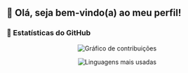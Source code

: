 ## 👋 Olá, seja bem-vindo(a) ao meu perfil!

### 🚀 Estatísticas do GitHub

<div align="center">

![Gráfico de contribuições](https://github-readme-streak-stats.herokuapp.com/?user=juancoutinhoflooxmongagua&theme=radical)

![Linguagens mais usadas](https://github-readme-stats.vercel.app/api/top-langs/?username=juancoutinhoflooxmongagua&langs_count=10&layout=compact&title_color=FFA500&text_color=FFFFFF&bg_color=0D1117&hide_title=true)


</div>
